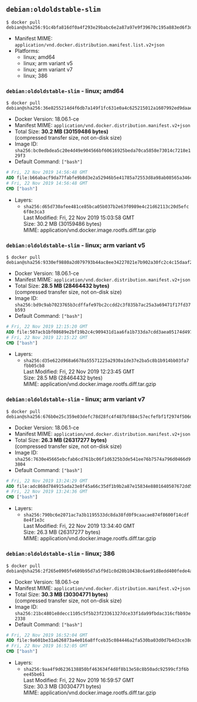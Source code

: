## `debian:oldoldstable-slim`

```console
$ docker pull debian@sha256:91c4bfa816df0a4f293e29babc6e2a87a97e9f39670c195a883ed6f3d3e93000
```

-	Manifest MIME: `application/vnd.docker.distribution.manifest.list.v2+json`
-	Platforms:
	-	linux; amd64
	-	linux; arm variant v5
	-	linux; arm variant v7
	-	linux; 386

### `debian:oldoldstable-slim` - linux; amd64

```console
$ docker pull debian@sha256:36e8255214d4f6db7a149f1fc631e0a4c625215012a1607992ed9daaeaa10e9f
```

-	Docker Version: 18.06.1-ce
-	Manifest MIME: `application/vnd.docker.distribution.manifest.v2+json`
-	Total Size: **30.2 MB (30159486 bytes)**  
	(compressed transfer size, not on-disk size)
-	Image ID: `sha256:bc0edbdea5c20e4d49e904566bf60616925beda70ca5858e73014c7218e129f3`
-	Default Command: `["bash"]`

```dockerfile
# Fri, 22 Nov 2019 14:56:48 GMT
ADD file:b66abacf9da77fabfe9b8d3e2a52946b5e41785a72553d8a98ab08565a346c53 in / 
# Fri, 22 Nov 2019 14:56:48 GMT
CMD ["bash"]
```

-	Layers:
	-	`sha256:d65d730afee481ce85bca05b037b2e63f0989e4c21d62113c20d5efc6f8e3ca3`  
		Last Modified: Fri, 22 Nov 2019 15:03:58 GMT  
		Size: 30.2 MB (30159486 bytes)  
		MIME: application/vnd.docker.image.rootfs.diff.tar.gzip

### `debian:oldoldstable-slim` - linux; arm variant v5

```console
$ docker pull debian@sha256:9330ef9880a2d079793b44ac8ee34227021e7b902a30fc2c4c15daaf2686bc57
```

-	Docker Version: 18.06.1-ce
-	Manifest MIME: `application/vnd.docker.distribution.manifest.v2+json`
-	Total Size: **28.5 MB (28464432 bytes)**  
	(compressed transfer size, not on-disk size)
-	Image ID: `sha256:bd9c9ab7023765b3cdffafe97bc2ccdd2c3f835b7ac25a3a69471f17fd37b593`
-	Default Command: `["bash"]`

```dockerfile
# Fri, 22 Nov 2019 12:15:20 GMT
ADD file:507acb1bf08689e2bf19b2c4c909431d1aa6fa1b733da7cdd3aea05174d49711 in / 
# Fri, 22 Nov 2019 12:15:22 GMT
CMD ["bash"]
```

-	Layers:
	-	`sha256:d35e622d968a6678a55571225a2930a1de37e2ba5c8b1b914bb03fa7fbb05cb8`  
		Last Modified: Fri, 22 Nov 2019 12:23:45 GMT  
		Size: 28.5 MB (28464432 bytes)  
		MIME: application/vnd.docker.image.rootfs.diff.tar.gzip

### `debian:oldoldstable-slim` - linux; arm variant v7

```console
$ docker pull debian@sha256:676b0e25c359e03defc78d28fc4f487bf884c57ecfefbf1f2974f506dcc42451
```

-	Docker Version: 18.06.1-ce
-	Manifest MIME: `application/vnd.docker.distribution.manifest.v2+json`
-	Total Size: **26.3 MB (26317277 bytes)**  
	(compressed transfer size, not on-disk size)
-	Image ID: `sha256:7630e45665ebcfab6cd761bc06f1d6325b3de541ee76b7574a796d0466d93804`
-	Default Command: `["bash"]`

```dockerfile
# Fri, 22 Nov 2019 13:24:29 GMT
ADD file:adc868d784915ada23e8f45a66c35df1b9b2a87e15834e8801640507672dd582 in / 
# Fri, 22 Nov 2019 13:24:36 GMT
CMD ["bash"]
```

-	Layers:
	-	`sha256:790bc6e2071ac7a3b1195533dc8da38fd0f9caacae874f8600f14cdf8e4f1e3c`  
		Last Modified: Fri, 22 Nov 2019 13:34:40 GMT  
		Size: 26.3 MB (26317277 bytes)  
		MIME: application/vnd.docker.image.rootfs.diff.tar.gzip

### `debian:oldoldstable-slim` - linux; 386

```console
$ docker pull debian@sha256:2f265e0905fe609b95d7a5f9d1c0d20b10438c6ae91d8edd400fede4a9e47228
```

-	Docker Version: 18.06.1-ce
-	Manifest MIME: `application/vnd.docker.distribution.manifest.v2+json`
-	Total Size: **30.3 MB (30304771 bytes)**  
	(compressed transfer size, not on-disk size)
-	Image ID: `sha256:21bc4801e8decc1105c5f5b23f23361327dce33f1da99fbdac316cfbb93e2338`
-	Default Command: `["bash"]`

```dockerfile
# Fri, 22 Nov 2019 16:52:04 GMT
ADD file:9a601be31a626873a4e016a8ffceb35c084446a2fa530ba03d0d7b4d3ce38d90 in / 
# Fri, 22 Nov 2019 16:52:05 GMT
CMD ["bash"]
```

-	Layers:
	-	`sha256:9aa4f9d6236138850bf463634f4d8f8b13e58c8b50adc92599cf3f6bee45be61`  
		Last Modified: Fri, 22 Nov 2019 16:59:57 GMT  
		Size: 30.3 MB (30304771 bytes)  
		MIME: application/vnd.docker.image.rootfs.diff.tar.gzip
